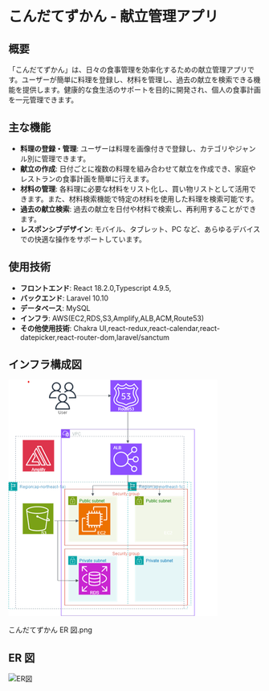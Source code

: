 # こんだてずかん - 献立管理アプリ

## 概要

「こんだてずかん」は、日々の食事管理を効率化するための献立管理アプリです。ユーザーが簡単に料理を登録し、材料を管理し、過去の献立を検索できる機能を提供します。健康的な食生活のサポートを目的に開発され、個人の食事計画を一元管理できます。

## 主な機能

- **料理の登録・管理**: ユーザーは料理を画像付きで登録し、カテゴリやジャンル別に管理できます。
- **献立の作成**: 日付ごとに複数の料理を組み合わせて献立を作成でき、家庭やレストランの食事計画を簡単に行えます。
- **材料の管理**: 各料理に必要な材料をリスト化し、買い物リストとして活用できます。また、材料検索機能で特定の材料を使用した料理を検索可能です。
- **過去の献立検索**: 過去の献立を日付や材料で検索し、再利用することができます。
- **レスポンシブデザイン**: モバイル、タブレット、PC など、あらゆるデバイスでの快適な操作をサポートしています。

## 使用技術

- **フロントエンド**: React 18.2.0,Typescript 4.9.5,
- **バックエンド**: Laravel 10.10
- **データベース**: MySQL
- **インフラ**: AWS(EC2,RDS,S3,Amplify,ALB,ACM,Route53)
- **その他使用技術**: Chakra UI,react-redux,react-calendar,react-datepicker,react-router-dom,laravel/sanctum

## インフラ構成図

![インフラ構成図](public/こんだてずかんインフラ構成図.png)

こんだてずかん ER 図.png

## ER 図

![ER図](public/こんだてずかんER図.png.png)
